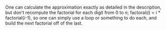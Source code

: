 One can calculate the approximation exactly as detailed in the description, but don't recompute the factorial for each digit from 0 to *n*; factoral(*i*) = *i* \* factorial(*i*-1), so one can simply use a loop or something to do each, and build the next factorial off of the last.
